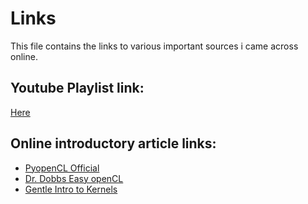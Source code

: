 # Links   
This file contains the links to various important sources i came across online.   

## Youtube Playlist link:   
[Here](https://www.youtube.com/playlist?list=PLcTpn5-ROA4zoYYpwPoh8tIGMIJ7OhnTx)   

## Online introductory article links:   

* [PyopenCL Official](https://documen.tician.de/pyopencl/)
* [Dr. Dobbs Easy openCL](https://www.drdobbs.com/open-source/easy-opencl-with-python/240162614)
* [Gentle Intro to Kernels](https://www.drdobbs.com/parallel/a-gentle-introduction-to-opencl/231002854)
